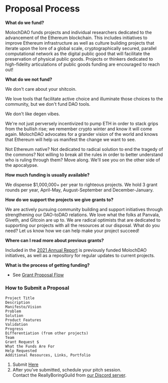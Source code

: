 # Proposal Process

**What do we fund?**

MolochDAO funds projects and individual researchers dedicated to the advancement of the Ethereum blockchain. This includes initiatives to improve Ethereum infrastructure as well as culture building projects that iterate upon the lore of a global scale, cryptographically secured, parallel computational network as the digital public good that will facilitate the preservation of physical public goods. Projects or thinkers dedicated to high-fidelity articulations of public goods funding are encouraged to reach out!

**What do we not fund?**

We don't care about your shitcoin.&#x20;

We love tools that facilitate active choice and illuminate those choices to the community, but we don't fund DAO tools.&#x20;

We don't like degen vibes.&#x20;

We're not just perversely incentivized to pump ETH in order to stack grips from the bullish rise; we remember crypto winter and know it will come again. MolochDAO advocates for a grander vision of the world and knows that Ethereum will help us manifest the change we want to see.&#x20;

Not Ethereum native? Not dedicated to radical solution to end the tragedy of the commons? Not willing to break all the rules in order to better understand who is ruling through them? Move along. We'll see you on the other side of the apocalypse.

**How much funding is usually available?**

We dispense $1,000,000+ per year to righteous projects. We hold 3 grant rounds per year, April-May, August-September and December-January.

**How do we support the projects we give grants to?**

We are actively pursuing community building and support initiatives through strengthening our DAO-toDAO relations. We love what the folks at Panvala, Giveth, and Gitcoin are up to. We are radical optimists that are dedicated to supporting our projects with all the resources at our disposal. What do you need? Let us know how we can help make your project succeed!

**Where can I read more about previous grants?**

Included in the [2021 Annual Report](https://molochdao.com/annual-report/) is previously funded MolochDAO initiatives, as well as a repository for regular updates to current projects.

**What is the process of getting funding?**

* See [Grant Proposal Flow](https://github.com/BorrowLucid/handbook/blob/main/grant-pipeline-procedures/how-and-when-to-put-a-proposal-on-chain/grant-proposal-flow.md)

### How to Submit a Proposal

```
Project Title
Description
Manifesto/Vision
Problem
Solution
Product Features
Validation
Progress
Differentiation (from other projects)
Team
Grant Request $
What the Funds Are For
Help Requested
Additional Resources, Links, Portfolio
```

1. Submit [Here](https://forum.daohaus.club/c/moloch-rises)
2. After you’ve submitted, schedule your pitch session.\
   Contact the ReallyBoringGuild from [our Discord server](https://discord.gg/cqEjCfdJ).
